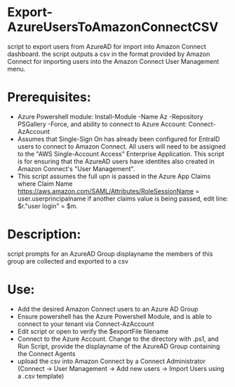 # Export-AzureUsersToAmazonConnectCSV
script to export users from AzureAD for import into Amazon Connect dashboard. the script outputs a csv in the format provided by Amazon Connect for importing users into the Amazon Connect User Management menu. 

# Prerequisites:
- Azure Powershell module: Install-Module -Name Az -Repository PSGallery -Force, and ability to connect to Azure Account: Connect-AzAccount
- Assumes that Single-Sign On has already been configured for EntraID users to connect to Amazon Connect. All users will need to be assigned to the "AWS Single-Account Access" Enterprise Application.  This script is for ensuring that the AzureAD users have identites also created in Amazon Connect's "User Management".
- This script assumes the full upn is passed in the Azure App Claims
  where Claim Name https://aws.amazon.com/SAML/Attributes/RoleSessionName = user.userprincipalname
  if another claims value is being passed, edit line: $r."user login" = $m.<desiredValue>

# Description: 
 script prompts for an AzureAD Group displayname
 the members of this group are collected and exported to a csv

# Use:
- Add the desired Amazon Connect users to an Azure AD Group
- Ensure powershell has the Azure Powershell Module, and is able to connect to your tenant via Connect-AzAccount
- Edit script or open to verify the $exportFile filename
- Connect to the Azure Account. Change to the directory with .ps1, and Run Script, provide the displayname of the AzureAD Group containing the Connect Agents 
- upload the csv into Amazon Connect by a Connect Administrator
  (Connect -> User Management -> Add new users -> Import Users using a .csv template)
